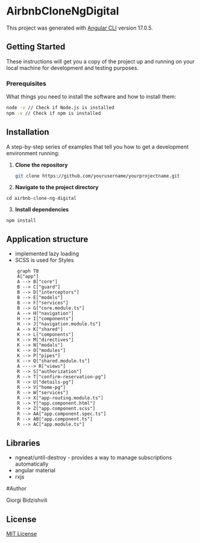 # AirbnbCloneNgDigital

This project was generated with [Angular CLI](https://github.com/angular/angular-cli) version 17.0.5.

## Getting Started

These instructions will get you a copy of the project up and running on your local machine for development and testing purposes.

### Prerequisites

What things you need to install the software and how to install them:

```bash
node -v // Check if Node.js is installed
npm -v // Check if npm is installed
```

## Installation

A step-by-step series of examples that tell you how to get a development environment running:

1. **Clone the repository**

    ```bash
    git clone https://github.com/yourusername/yourprojectname.git

    ```

2. **Navigate to the project directory**

`cd airbnb-clone-ng-digital`

3. **Install dependencies**

`npm install`

## Application structure

-   implemented lazy loading
-   SCSS is used for Styles

```mermaid
    graph TB
    A["app"]
    A --> B["core"]
    B --> C["guard"]
    B --> D["interceptors"]
    B --> E["models"]
    B --> F["services"]
    B --> G["core.module.ts"]
    A --> H["navigation"]
    H --> I["components"]
    H --> J["navigation.module.ts"]
    A --> K["shared"]
    K --> L["components"]
    K --> M["directives"]
    K --> N["modals"]
    K --> O["modules"]
    K --> P["pipes"]
    K --> Q["shared.module.ts"]
    A ----> R["views"]
    R --> S["authorization"]
    R --> T["confirm-reservation-pg"]
    R --> U["details-pg"]
    R --> V["home-pg"]
    R --> W["services"]
    R --> X["app-routing.module.ts"]
    R --> Y["app.component.html"]
    R --> Z["app.component.scss"]
    R --> AA["app.component.spec.ts"]
    R --> AB["app.component.ts"]
    R --> AC["app.module.ts"]
```

## Libraries

-   ngneat/until-destroy - provides a way to manage subscriptions automatically
-   angular material
-   rxjs

#Author

Giorgi Bidzishvili

## License

[MIT License](LICENSE)
